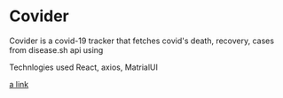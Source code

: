 # Covider

Covider is a covid-19 tracker that fetches covid's death, recovery, cases from disease.sh api using

Technlogies used
React, axios, MatrialUI


[a link](https://covider19.herokuapp.com/)
